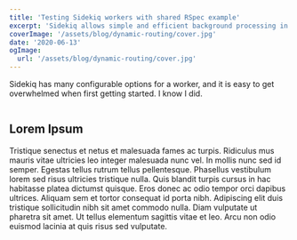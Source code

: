 ```yaml
---
title: 'Testing Sidekiq workers with shared RSpec example'
excerpt: 'Sidekiq allows simple and efficient background processing in Rails applications. A service can have multiple workers running at the same time, ensuring they behave as expected is crucial to increasing our confidence when rolling out new features.'
coverImage: '/assets/blog/dynamic-routing/cover.jpg'
date: '2020-06-13'
ogImage:
  url: '/assets/blog/dynamic-routing/cover.jpg'
---
```


Sidekiq has many configurable options for a worker, and it is easy to get overwhelmed when first getting started. I know I did.

```

```

## Lorem Ipsum

Tristique senectus et netus et malesuada fames ac turpis. Ridiculus mus mauris vitae ultricies leo integer malesuada nunc vel. In mollis nunc sed id semper. Egestas tellus rutrum tellus pellentesque. Phasellus vestibulum lorem sed risus ultricies tristique nulla. Quis blandit turpis cursus in hac habitasse platea dictumst quisque. Eros donec ac odio tempor orci dapibus ultrices. Aliquam sem et tortor consequat id porta nibh. Adipiscing elit duis tristique sollicitudin nibh sit amet commodo nulla. Diam vulputate ut pharetra sit amet. Ut tellus elementum sagittis vitae et leo. Arcu non odio euismod lacinia at quis risus sed vulputate.
